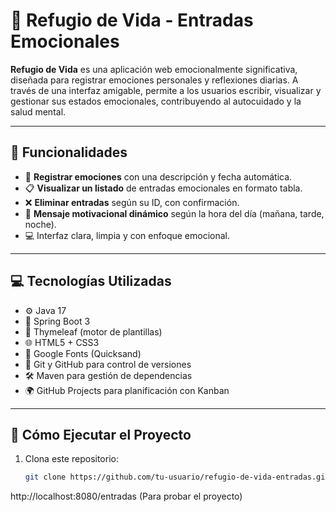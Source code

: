 # 🌸 Refugio de Vida - Entradas Emocionales

**Refugio de Vida** es una aplicación web emocionalmente significativa, diseñada para registrar emociones personales y reflexiones diarias. A través de una interfaz amigable, permite a los usuarios escribir, visualizar y gestionar sus estados emocionales, contribuyendo al autocuidado y la salud mental.

---

## 📌 Funcionalidades

- 📝 **Registrar emociones** con una descripción y fecha automática.
- 📋 **Visualizar un listado** de entradas emocionales en formato tabla.
- ❌ **Eliminar entradas** según su ID, con confirmación.
- 🌅 **Mensaje motivacional dinámico** según la hora del día (mañana, tarde, noche).
- 💻 Interfaz clara, limpia y con enfoque emocional.

---

## 💻 Tecnologías Utilizadas

- ⚙️ Java 17
- 🚀 Spring Boot 3
- 💠 Thymeleaf (motor de plantillas)
- 🌐 HTML5 + CSS3
- 🎨 Google Fonts (Quicksand)
- 🔧 Git y GitHub para control de versiones
- 🛠️ Maven para gestión de dependencias
- 🌍 GitHub Projects para planificación con Kanban

---

## 🚀 Cómo Ejecutar el Proyecto

1. Clona este repositorio:
   ```bash
   git clone https://github.com/tu-usuario/refugio-de-vida-entradas.git


http://localhost:8080/entradas (Para probar el proyecto) 


